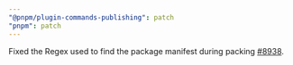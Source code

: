 ```yaml
---
"@pnpm/plugin-commands-publishing": patch
"pnpm": patch
---
```


Fixed the Regex used to find the package manifest during packing [#8938](https://github.com/pnpm/pnpm/pull/8938).
